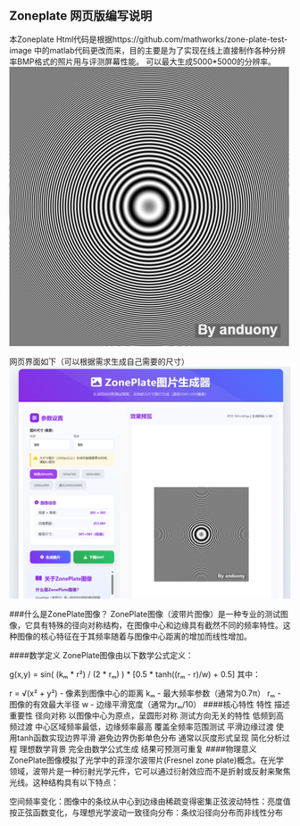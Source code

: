 ## Zoneplate 网页版编写说明
本Zoneplate Html代码是根据https://github.com/mathworks/zone-plate-test-image 中的matlab代码更改而来，目的主要是为了实现在线上直接制作各种分辨率BMP格式的照片用与评测屏幕性能。
可以最大生成5000*5000的分辨率。
![](https://github.com/anduony/Zoneplate/blob/main/ZonePlate-501x501.bmp)

网页界面如下（可以根据需求生成自己需要的尺寸）
![](https://github.com/anduony/Zoneplate/blob/main/%E7%BD%91%E9%A1%B5%E7%95%8C%E9%9D%A2.png)

###什么是ZonePlate图像？
ZonePlate图像（波带片图像）是一种专业的测试图像，它具有特殊的径向对称结构，在图像中心和边缘具有截然不同的频率特性。这种图像的核心特征在于其频率随着与图像中心距离的增加而线性增加。

####数学定义
ZonePlate图像由以下数学公式定义：


g(x,y) = sin( (kₘ * r²) / (2 * rₘ) ) * [0.5 * tanh((rₘ - r)/w) + 0.5]
其中：

r = √(x² + y²) - 像素到图像中心的距离
kₘ - 最大频率参数（通常为0.7π）
rₘ - 图像的有效最大半径
w - 边缘平滑宽度（通常为rₘ/10）
####核心特性
特性	描述	重要性
​径向对称​	以图像中心为原点，呈圆形对称	测试方向无关的特性
​低频到高频过渡​	中心区域频率最低，边缘频率最高	覆盖全频率范围测试
​平滑边缘过渡​	使用tanh函数实现边界平滑	避免边界伪影
​单色分布​	通常以灰度形式呈现	简化分析过程
​理想数学背景​	完全由数学公式生成	结果可预测可重复
####物理意义
ZonePlate图像模拟了光学中的菲涅尔波带片(Fresnel zone plate)概念。在光学领域，波带片是一种衍射光学元件，它可以通过衍射效应而不是折射或反射来聚焦光线。这种结构具有以下特点：

​空间频率变化​：图像中的条纹从中心到边缘由稀疏变得密集
​正弦波动特性​：亮度值按正弦函数变化，与理想光学波动一致
​径向分布​：条纹沿径向分布而非线性分布

